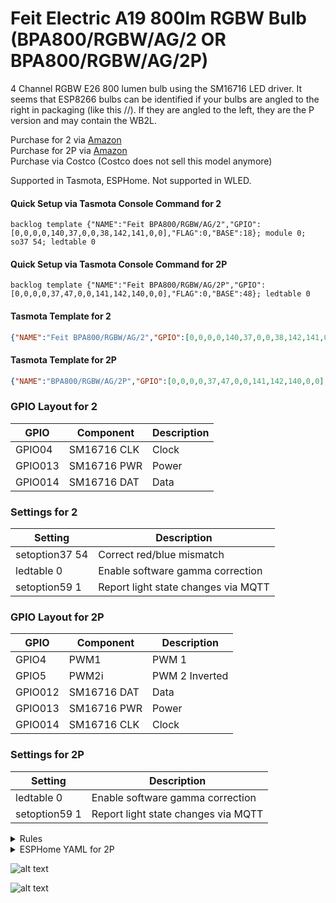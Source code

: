 # Feit Electric A19 800lm RGBW Bulb (BPA800/RGBW/AG/2 OR BPA800/RGBW/AG/2P)

4 Channel RGBW E26 800 lumen bulb using the SM16716 LED driver. It seems that ESP8266 bulbs can be identified if your bulbs are angled to the right in packaging (like this //). If they are angled to the left, they are the P version and may contain the WB2L.

Purchase for 2 via [Amazon](https://amzn.to/3CppvEX)  
Purchase for 2P via [Amazon](https://amzn.to/3AGdNEu)  
Purchase via Costco (Costco does not sell this model anymore)  

Supported in Tasmota, ESPHome. Not supported in WLED.

#### Quick Setup via Tasmota Console Command for 2
```
backlog template {"NAME":"Feit BPA800/RGBW/AG/2","GPIO":[0,0,0,0,140,37,0,0,38,142,141,0,0],"FLAG":0,"BASE":18}; module 0; so37 54; ledtable 0
```

#### Quick Setup via Tasmota Console Command for 2P
```
backlog template {"NAME":"Feit BPA800/RGBW/AG/2P","GPIO":[0,0,0,0,37,47,0,0,141,142,140,0,0],"FLAG":0,"BASE":48}; ledtable 0
```

#### Tasmota Template for 2
```json
{"NAME":"Feit BPA800/RGBW/AG/2","GPIO":[0,0,0,0,140,37,0,0,38,142,141,0,0],"FLAG":0,"BASE":18}
```

#### Tasmota Template for 2P
```json
{"NAME":"BPA800/RGBW/AG/2P","GPIO":[0,0,0,0,37,47,0,0,141,142,140,0,0],"FLAG":0,"BASE":48}
```

### GPIO Layout for 2

| GPIO |    Component | Description |
|------ |-------------|-------------|         
|GPIO04	| SM16716 CLK | Clock
|GPIO013| SM16716 PWR | Power
|GPIO014| SM16716 DAT | Data

### Settings for 2

| Setting | Description
|---------------|-------------
| setoption37 54 | Correct red/blue mismatch
| ledtable 0  | Enable software gamma correction
| setoption59 1  | Report light state changes via MQTT

### GPIO Layout for 2P

| GPIO |    Component | Description |
|------ |-------------|-------------|
|GPIO4|PWM1|PWM 1
|GPIO5|PWM2i|PWM 2 Inverted       
|GPIO012| SM16716 DAT | Data
|GPIO013| SM16716 PWR | Power
|GPIO014| SM16716 CLK | Clock

### Settings for 2P

| Setting | Description
|---------------|-------------
| ledtable 0 | Enable software gamma correction
| setoption59 1  | Report light state changes via MQTT

<details><summary>Rules</summary>     
<p>
None necessary.
</p></details>

<details><summary>ESPHome YAML for 2P</summary>     
<p>

```yaml
esphome:
  name: BPA800 2P
  friendly_name: Feit Bulb
  platform: ESP8266
  board: esp01_1m

wifi:
  ssid: !secret wifi_ssid
  password: !secret wifi_password
  ap:
    ssid: "Feit bulb"
    password: # !secret wifi_ap_password

captive_portal:

api:

logger:

ota:

sm16716:
  data_pin: GPIO14
  clock_pin: GPIO4
  num_channels: 3
  num_chips: 1

output:
  - platform: sm16716
    id: output_red
    channel: 0
    power_supply: rgb_power
  - platform: sm16716
    id: output_green
    channel: 1
    power_supply: rgb_power
  - platform: sm16716
    id: output_blue
    channel: 2
    power_supply: rgb_power
  - platform: esp8266_pwm
    id: output_cold_white
    pin: GPIO5
  - platform: esp8266_pwm
    id: output_warm_white
    pin: GPIO12

light:
  - platform: rgbww
    name: ${friendly_name}
    id: light
    red: output_red
    green: output_green
    blue: output_blue
    cold_white: output_cold_white
    warm_white: output_warm_white
    cold_white_color_temperature: 6500 K
    warm_white_color_temperature: 2700 K

power_supply:
  - id: rgb_power
    pin: GPIO13
```
</p></details>

![alt text](/img/devices/feit-bpa800-rgbw-ag-2.webp "Feit Electric BPA800/RGBW/AG/2")

![alt text](/img/devices/feit-bpa800-rgbw-ag-2p.webp "Feit Electric BPA800/RGBW/AG/2P")